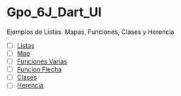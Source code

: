 # Gpo_6J_Dart_UI
Ejemplos de Listas. Mapas, Funciones, Clases y Herencia 

- [ ] [Listas](https://dartpad.dartlang.org/)
- [ ] [Map](https://dartpad.dartlang.org/)
- [ ] [Funciones Varias ](https://dartpad.dartlang.org/)
- [ ] [Funcion Flecha](https://dartpad.dartlang.org/)
- [ ] [Clases](https://dartpad.dartlang.org/)
- [ ] [Herencia](https://dartpad.dartlang.org/)
